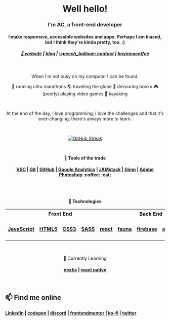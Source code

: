 <div align='center'>
<h1><strong>Well hello!</strong></h1>
<h3>I'm AC, a front-end developer</h3>
<h4>I make responsive, accessible websites and apps.  Perhaps I am biased, but I think they're kinda pretty, too. :)</h4>
</div>

<div align='center'>
<h5><a href='https://www.achulslander.com/'>🔗 website</a> | <a href='https://blog.achulslander.com/'>blog</a> | <a href='https://www.achulslander.com/#contact/'>:speech_balloon: contact</a> | <a href='https://www.buymeacoffee.com/alleycaaat' >buymeacoffee</a></h5>

<br />

When I'm not busy on my computer I can be found:

:feet: running ultra marathons
:earth_americas: traveling the globe
:book: devouring books
:video_game: (poorly) playing video games
:ocean: kayaking

<br />

At the end of the day, I love programming; I love the challenges and that it's ever-changing, there's always more to learn. 

<div align='center'>

<br />
  
[![GitHub Streak](https://streak-stats.demolab.com?user=alleycaaat&theme=material-palenight&hide_border=true&date_format=j%20M%5B%20Y%5D&card_width=375)](https://git.io/streak-stats)

<br />

<strong>:wrench: Tools of the trade</strong>
<h4>
<a href='https://code.visualstudio.com'>VSC</a> | 
<a href='https://git-scm.com/'>Git</a> | 
<a href='https://github.com/'>GitHub</a> | 
<a href='https://analytics.google.com/analytics/web/'>Google Analytics</a> | 
<a href='https://jamstack.wtf/'>JAMstack</a> | 
<a href='https://www.gimp.org/'>Gimp</a> | 
<a href='https://www.adobe.com/products/photoshop.html'>Adobe Photoshop</a>
:coffee:
:cat:
  
</h4>
<br />
<!--
<a href='https://code.visualstudio.com'><img height='25' width='25' alt='vs code' src='https://cdn.simpleicons.org/visualstudiocode/#007ACC' /></a>
<a href='https://git-scm.com/'><img height='25' width='25' alt='git' src='https://cdn.simpleicons.org/git/#F05025' /></a>
<a href='https://github.com/'><img height='25' width='25' alt='github' src='https://cdn.simpleicons.org/github/454545' /></a>
<a href='https://npmjs.com'><img height='25' width='25' alt='npm' src='https://cdn.simpleicons.org/npm/#CB3837' /></a>
<a href='https://analytics.google.com/analytics/web/'><img height='25' width='25' alt='google analytics' src='https://cdn.simpleicons.org/googleanalytics/#E37400' /></a>
<a href='https://jamstack.wtf/'><img height='25' width='25' alt='jamstack' src='https://cdn.simpleicons.org/jamstack/#F0047F' /></a>
<a href='https://www.gimp.org/'><img height='25' width='25' src='https://cdn.simpleicons.org/gimp/#5C5543' /></a>
<a href='https://www.adobe.com/products/photoshop.html'><img height='25' width='25' alt='adobe photoshop' src='https://cdn.simpleicons.org/adobephotoshop/#31A8FF' /></a>
-->


</div>  
<br />

<strong>:floppy_disk: Technologies</strong>

<table>
<tr>
<th colspan='5' align='center'>Front End</th><th colspan='3' align='center'>Back End</th>
</tr>

<tr>
<td><h4><a href='https://www.javascript.com/'>JavaScript</a></h4></td>
<td><h4><a href='https://developer.mozilla.org/en-US/docs/Glossary/HTML5'>HTML5</a></h4></td>
<td><h4><a href='https://www.css3.info/'>CSS3</a></h4></td>
<td><h4><a href='https://sass-lang.com/'>SASS</a></h4></td>
<td><h4><a href='https://reactjs.org/'>react</a></h4></td>

<td><h4><a href='https://fauna.com/'>fauna</a></h4></td>
<td><h4><a href='https://firebase.google.com/'>firebase</a></h4></td>
<td><h4><a href='https://appwrite.io/'>appwrite</a></h4></td>


<!--
<td><a href='https://www.javascript.com/'><img height='25' width='25' alt='javascript' src='https://cdn.simpleicons.org/javascript/#F7DF1E' /> </a></td>
<td><a href='https://developer.mozilla.org/en-US/docs/Glossary/HTML5'><img height='25' width='25' alt='html5' src='https://cdn.simpleicons.org/html5/#E34F26' /> </a></td>
<td><a href='https://www.css3.info/'><img height='25' width='25' alt='css3' src='https://cdn.simpleicons.org/css3/#1572B6' /> </a></td>
<td><a href='https://sass-lang.com/'><img height='25' width='25' alt='sass' src='https://cdn.simpleicons.org/sass/#CC6699' /> </a></td>
<td><a href='https://reactjs.org/'><img height='25' width='25' alt='react' src='https://cdn.simpleicons.org/react/#61DAFB' /></a></td>
<td><a href='https://fauna.com/'><img height='25' width='25' alt='fauna' src='https://cdn.simpleicons.org/fauna/#3A1AB6' /></a></td>
<td><a href='https://firebase.google.com/'><img height='25' width='25' alt='firebase' src='https://cdn.simpleicons.org/firebase/#FFCA28' /></a></td>
<td><a href='https://appwrite.io/'><img height='25' width='25' alt='appwrite' src='https://cdn.simpleicons.org/appwrite/#F02E65' /></a></td>
-->
  
</tr>
</table>
<br />


🌱 Currently Learning<th colspan='5'>

<h4>
<a href='https://nextjs.org/'>nextjs</a> | 
<a href='https://reactnative.dev/'>react native</a>
</h4>


<!--
<details>
<summary>:mortar_board: How I learn</summary>
<a href='https://www.freecodecamp.org/achulslander'><img height='25' width='25' alt='freecodecamp' src='https://cdn.simpleicons.org/freecodecamp/454545' /></a>
<td><a href='https://www.udemy.com/course/react-native-the-practical-guide/'><img height='25' width='25' alt='udemy' src='https://cdn.simpleicons.org/udemy/#A435F0' /> </a>
<a href='https://developer.mozilla.org/'><img height='25' width='25' alt='mdn web docs' src='https://cdn.simpleicons.org/mdnwebdocs/454545' /></a>
<a href='https://www.coursera.org/'><img height='25' width='25' alt='coursera' src='https://cdn.simpleicons.org/coursera/#0056D2' /></a>
<a href='https://stackoverflow.com/'><img height='25' width='25' alt='stack overflow' src='https://cdn.simpleicons.org/stackoverflow/#F58025' /></a>
</details>

<td><a href='https://netlify.com'><img height='25' width='25' alt='netlify' src='https://cdn.simpleicons.org/netlify/#00C7B7' /></a></td>
-->
  
</div>
<br>

## 📫 Find me online
<h4>
<a href='https://www.linkedin.com/in/achulslander'>LinkedIn</a> | 
<a href='https://codepen.io/alleycaaat'>codepen</a> | 
<a href='https://discord.com/users/427569685366833174'>discord</a> | 
<a href='https://www.frontendmentor.io/profile/alleycaaat'>frontendmentor</a> | 
<a href='https://ko-fi.com/alleycaaat'>ko-fi</a> | 
<a href='https://twitter.com/achulslander'>twitter</a>
</h4>
